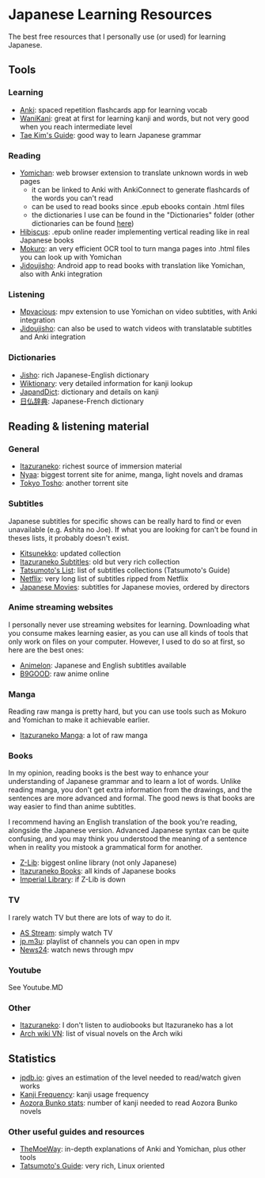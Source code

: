 # Japanese Learning Resources
The best free resources that I personally use (or used) for learning Japanese. 


## Tools

### Learning

* [Anki](https://ankiweb.net/shared/decks/): spaced repetition flashcards app for learning vocab
* [WaniKani](https://ankiweb.net/shared/info/1609000301): great at first for learning kanji and words, but not very good when you reach intermediate level
* [Tae Kim's Guide](https://guidetojapanese.org/learn/grammar): good way to learn Japanese grammar

### Reading

* [Yomichan](https://addons.mozilla.org/en-US/firefox/addon/yomichan/): web browser extension to translate unknown words in web pages
  * it can be linked to Anki with AnkiConnect to generate flashcards of the words you can't read
  * can be used to read books since .epub ebooks contain .html files
  * the dictionaries I use can be found in the "Dictionaries" folder (other dictionaries can be found [here](https://drive.google.com/drive/folders/1tTdLppnqMfVC5otPlX_cs4ixlIgjv_lH))
* [Hibiscus](http://read.hibiscus.moe/): .epub online reader implementing vertical reading like in real Japanese books
* [Mokuro](https://github.com/kha-white/mokuro): an very efficient OCR tool to turn manga pages into .html files you can look up with Yomichan
* [Jidoujisho](https://github.com/lrorpilla/jidoujisho): Android app to read books with translation like Yomichan, also with Anki integration
 
### Listening

* [Mpvacious](https://github.com/Ajatt-Tools/mpvacious): mpv extension to use Yomichan on video subtitles, with Anki integration
* [Jidoujisho](https://github.com/lrorpilla/jidoujisho): can also be used to watch videos with translatable subtitles and Anki integration

### Dictionaries

* [Jisho](https://jisho.org/): rich Japanese-English dictionary
* [Wiktionary](https://en.wiktionary.org/): very detailed information for kanji lookup
* [JapandDict](https://www.japandict.com/): dictionary and details on kanji
* [日仏辞典](https://www.dictionnaire-japonais.com/): Japanese-French dictionary


## Reading & listening material

### General

* [Itazuraneko](https://itazuraneko.neocities.org/library/librarymain.html): richest source of immersion material
* [Nyaa](https://nyaa.si/): biggest torrent site for anime, manga, light novels and dramas
* [Tokyo Tosho](https://www.tokyotosho.info/): another torrent site

### Subtitles

Japanese subtitles for specific shows can be really hard to find or even unavailable (e.g. Ashita no Joe). If what you are looking for can't be found in theses lists, it probably doesn't exist.

* [Kitsunekko](https://kitsunekko.net/dirlist.php?dir=subtitles%2Fjapanese%2F): updated collection
* [Itazuraneko Subtitles](https://itazuraneko.neocities.org/library/sub.html): old but very rich collection
* [Tatsumoto's List](https://gist.github.com/tatsumoto-ren/78ba4e5b7c53c7ed2c987015fa05cc2b): list of subtitles collections (Tatsumoto's Guide)
* [Netflix](https://mega.nz/folder/2H4CFQYR#bd9LHl9VOqdT3crrJa0Axw): very long list of subtitles ripped from Netflix
* [Japanese Movies](https://github.com/eurusdagr/Japanese-Movies-Subtitles): subtitles for Japanese movies, ordered by directors

### Anime streaming websites

I personally never use streaming websites for learning. Downloading what you consume makes learning easier, as you can use all kinds of tools that only work on files on your computer. However, I used to do so at first, so here are the best ones:

* [Animelon](https://animelon.com/): Japanese and English subtitles available
* [B9GOOD](http://b9good.com/): raw anime online

### Manga

Reading raw manga is pretty hard, but you can use tools such as Mokuro and Yomichan to make it achievable earlier.
* [Itazuraneko Manga](https://itazuraneko.neocities.org/library/manga.html): a lot of raw manga

### Books

In my opinion, reading books is the best way to enhance your understanding of Japanese grammar and to learn a lot of words. Unlike reading manga, you don't get extra information from the drawings, and the sentences are more advanced and formal. The good news is that books are way easier to find than anime subtitles.

I recommend having an English translation of the book you're reading, alongside the Japanese version. Advanced Japanese syntax can be quite confusing, and you may think you understood the meaning of a sentence when in reality you mistook a grammatical form for another.

* [Z-Lib](https://z-lib.org/): biggest online library (not only Japanese)
* [Itazuraneko Books](https://itazuraneko.neocities.org/library/shousetu.html): all kinds of Japanese books
* [Imperial Library](http://kx5thpx2olielkihfyo4jgjqfb7zx7wxr3sd4xzt26ochei4m6f7tayd.onion/): if Z-Lib is down

### TV

I rarely watch TV but there are lots of way to do it.

* [AS Stream](https://aqstream.com/): simply watch TV
* [jp.m3u](https://raw.githubusercontent.com/gadabao/iptv-org-iptv/gh-pages/countries/jp.m3u): playlist of channels you can open in mpv
* [News24](https://github.com/tatsumoto-ren/dotfiles/blob/main/.local/share/applications/news24.desktop): watch news through mpv

### Youtube

See Youtube.MD

### Other

* [Itazuraneko](https://itazuraneko.neocities.org/library/onsei.html): I don't listen to audiobooks but Itazuraneko has a lot
* [Arch wiki VN](https://wiki.archlinux.org/title/List_of_games#Visual_novels): list of visual novels on the Arch wiki


## Statistics

* [jpdb.io](https://jpdb.io/): gives an estimation of the level needed to read/watch given works
* [Kanji Frequency](https://scriptin.github.io/kanji-frequency/): kanji usage frequency
* [Aozora Bunko stats](https://core6000.neocities.org/aozora/): number of kanji needed to read Aozora Bunko novels


### Other useful guides and resources
* [TheMoeWay](https://learnjapanese.moe/): in-depth explanations of Anki and Yomichan, plus other tools
* [Tatsumoto's Guide](https://tatsumoto.neocities.org/blog/resources.html): very rich, Linux oriented

